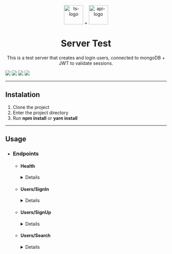 <p align="center">
  <img src="https://upload.wikimedia.org/wikipedia/commons/4/4c/Typescript_logo_2020.svg" alt="ts-logo" width="60"/>
  +
  <img src="https://image.flaticon.com/icons/svg/2165/2165022.svg" alt="api-logo" width="60" />
</p>
<h1 align="center">
    Server Test
</h1>
<p align="center">
This is a test server that creates and login users, connected to mongoDB + JWT to validate sessions.

![](https://img.shields.io/badge/Code-Typescript-informational?style=flat&logo=typescript&logoColor=white&color=2bbc8a)
![](https://img.shields.io/badge/Tools-Yarn-informational?style=flat&logo=yarn&logoColor=white&color=2bbc8a)
![](https://img.shields.io/badge/Tools-Heroku-informational?style=flat&logo=heroku&logoColor=white&color=2bbc8a)
![](https://img.shields.io/badge/Tools-MongoDB-informational?style=flat&logo=mongodb&logoColor=white&color=2bbc8a)

</p>

---

## Instalation

1. Clone the project
2. Enter the project directory
3. Run **npm install** or **yarn install**

---

## Usage

- ### Endpoints

  - #### Health

    <details>
    <summary>Details</summary>

    - **URL**
      <https://lucasfonte-server-test.herokuapp.com/health>

    - **Method:**
      `GET`

    - **Headers:**
      `x-api-key: <app_x_api_key>`

    - **Response:**

      ```json
      {
        "health": true
      }
      ```

    </details>

  - #### Users/SignIn

    <details>
    <summary>Details</summary>

    - **URL**
      <https://lucasfonte-server-test.herokuapp.com/users/signIn>

    - **Method:**
      `POST`

    - **Headers:**
      `x-api-key: <app_x_api_key>`

    - **Request:**

      ```json
      {
          "email": <email_string> *[required]*,
          "password": <password_string> *[required]*
      }
      ```

      - **Response:**

      ```json
      {
      "user": {
        "id": <user_id>,
        "name": <user_name>,
        "email": <user_email>,
      },
      "token": <session_token>
      }
      ```

    </details>

  - #### Users/SignUp

    <details>
    <summary>Details</summary>

    - **URL**
      <https://lucasfonte-server-test.herokuapp.com/users/signUp>

    - **Method:**
      `POST`

    - **Headers:**
      `x-api-key: <app_x_api_key>`

    - **Request:**

    ```json
    {
        "name": <name_string> *[required]*,
        "email": <email_string> *[required]*,
        "password": <password_string> *[required]*,
        "phones": [
            {
            "phone_number": <phone_number_integer>,
            "ddd": <ddd_integer>
            }
        ] *[optional]*
    }
    ```

    - **Response:**

    ```json
    {
        "id": <user_id>,
        "name": <user_name>,
        "email": <user_email>,
        "token": <session_token>
    }
    ```

    </details>

  - #### Users/Search

    <details>
    <summary>Details</summary>

    - **URL**
      <https://lucasfonte-server-test.herokuapp.com/users/{userId}>

    - **Method:**
      `GET`

    - **Headers:**
      `x-api-key: <app_x_api_key>`
      `authorization: Bearer <user_token>`

    - **Response:**

    ```json
    {
        "user": {
            "id": <user_id>,
            "name": <user_name>,
            "email": <user_email>,
        },
    }
    ```

    </details>
